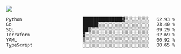 ![](https://github-profile-summary-cards.vercel.app/api/cards/profile-details?username=igtm&theme=dracula)
<!--START_SECTION:waka-->

```text
Python                       ███████████████▓░░░░░░░░░   62.93 %
Go                           ██████░░░░░░░░░░░░░░░░░░░   23.40 %
SQL                          ██▒░░░░░░░░░░░░░░░░░░░░░░   09.29 %
Terraform                    ▓░░░░░░░░░░░░░░░░░░░░░░░░   02.69 %
YAML                         ▒░░░░░░░░░░░░░░░░░░░░░░░░   00.92 %
TypeScript                   ░░░░░░░░░░░░░░░░░░░░░░░░░   00.65 %
```

<!--END_SECTION:waka-->
